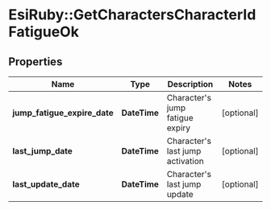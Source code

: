 # EsiRuby::GetCharactersCharacterIdFatigueOk

## Properties
Name | Type | Description | Notes
------------ | ------------- | ------------- | -------------
**jump_fatigue_expire_date** | **DateTime** | Character&#39;s jump fatigue expiry | [optional] 
**last_jump_date** | **DateTime** | Character&#39;s last jump activation | [optional] 
**last_update_date** | **DateTime** | Character&#39;s last jump update | [optional] 


